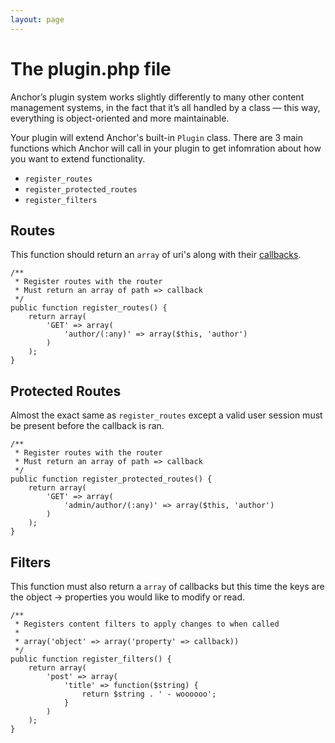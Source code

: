 ```yaml
---
layout: page
---
```


# The plugin.php file

Anchor’s plugin system works slightly differently to many other content
management systems, in the fact that it’s all handled by a class — this
way, everything is object-oriented and more maintainable.

Your plugin will extend Anchor's built-in `Plugin` class. There are 3 main
functions which Anchor will call in your plugin to get infomration about
how you want to extend functionality.

* `register_routes`
* `register_protected_routes`
* `register_filters`

## Routes

This function should return an `array` of uri's along with
their [callbacks](http://php.net/manual/en/language.types.callable.php).

	/**
	 * Register routes with the router
	 * Must return an array of path => callback
	 */
	public function register_routes() {
		return array(
			'GET' => array(
				'author/(:any)' => array($this, 'author')
			)
		);
	}

## Protected Routes

Almost the exact same as `register_routes` except a valid user session must be
present before the callback is ran.

	/**
	 * Register routes with the router
	 * Must return an array of path => callback
	 */
	public function register_protected_routes() {
		return array(
			'GET' => array(
				'admin/author/(:any)' => array($this, 'author')
			)
		);
	}

## Filters

This function must also return a `array` of callbacks but this time the keys are
the object -> properties you would like to modify or read.

	/**
	 * Registers content filters to apply changes to when called
	 *
	 * array('object' => array('property' => callback))
	 */
	public function register_filters() {
		return array(
			'post' => array(
				'title' => function($string) {
					return $string . ' - woooooo';
				}
			)
		);
	}
